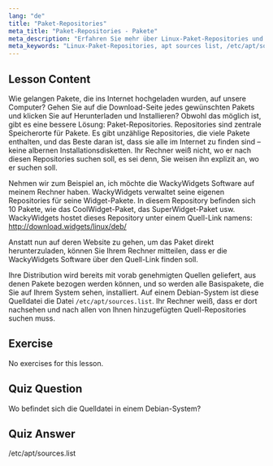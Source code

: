 ```yaml
---
lang: "de"
title: "Paket-Repositories"
meta_title: "Paket-Repositories - Pakete"
meta_description: "Erfahren Sie mehr über Linux-Paket-Repositories und wie sie Software verwalten. Entdecken Sie, wie Sie Paketquellen wie /etc/apt/sources.list finden und hinzufügen, um eine einfache Installation zu ermöglichen."
meta_keywords: "Linux-Paket-Repositories, apt sources list, /etc/apt/sources.list, Linux-Pakete, Linux für Anfänger, Linux-Tutorial, Paketverwaltung"
---
```


## Lesson Content

Wie gelangen Pakete, die ins Internet hochgeladen wurden, auf unsere Computer? Gehen Sie auf die Download-Seite jedes gewünschten Pakets und klicken Sie auf Herunterladen und Installieren? Obwohl das möglich ist, gibt es eine bessere Lösung: Paket-Repositories. Repositories sind zentrale Speicherorte für Pakete. Es gibt unzählige Repositories, die viele Pakete enthalten, und das Beste daran ist, dass sie alle im Internet zu finden sind – keine albernen Installationsdisketten. Ihr Rechner weiß nicht, wo er nach diesen Repositories suchen soll, es sei denn, Sie weisen ihn explizit an, wo er suchen soll.

Nehmen wir zum Beispiel an, ich möchte die WackyWidgets Software auf meinem Rechner haben. WackyWidgets verwaltet seine eigenen Repositories für seine Widget-Pakete. In diesem Repository befinden sich 10 Pakete, wie das CoolWidget-Paket, das SuperWidget-Paket usw. WackyWidgets hostet dieses Repository unter einem Quell-Link namens: <http://download.widgets/linux/deb/>

Anstatt nun auf deren Website zu gehen, um das Paket direkt herunterzuladen, können Sie Ihrem Rechner mitteilen, dass er die WackyWidgets Software über den Quell-Link finden soll.

Ihre Distribution wird bereits mit vorab genehmigten Quellen geliefert, aus denen Pakete bezogen werden können, und so werden alle Basispakete, die Sie auf Ihrem System sehen, installiert. Auf einem Debian-System ist diese Quelldatei die Datei `/etc/apt/sources.list`. Ihr Rechner weiß, dass er dort nachsehen und nach allen von Ihnen hinzugefügten Quell-Repositories suchen muss.

## Exercise

No exercises for this lesson.

## Quiz Question

Wo befindet sich die Quelldatei in einem Debian-System?

## Quiz Answer

/etc/apt/sources.list
